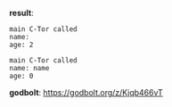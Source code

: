 **result**:
```
main C-Tor called
name: 
age: 2

main C-Tor called
name: name
age: 0 
```
**godbolt**: https://godbolt.org/z/Kjqb466vT